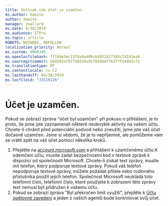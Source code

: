 ```yaml
---
title: Outlook.com účet je uzamčen.
ms.author: daeite
author: daeite
manager: joallard
ms.date: 4/30/2019
ms.audience: ITPro
ms.topic: article
ROBOTS: NOINDEX, NOFOLLOW
localization_priority: Normal
ms.custom: 9000345
ms.openlocfilehash: ff194e3ec13fda9a409c6d932427385c74191ea6
ms.sourcegitcommit: bd9292a797758d28e91f043bd77b2f7fe4993cf1
ms.translationtype: MT
ms.contentlocale: cs-CZ
ms.lasthandoff: 04/30/2019
ms.locfileid: "33510126"
---
```

# <a name="account-locked"></a>Účet je uzamčen.

Pokud se zobrazí zpráva "účet byl uzamčen" při pokusu o přihlášení, je to proto, že jsme jste zaznamenali některé neobvyklé aktivity na vašem účtu. Chcete-li chránit před potenciální podvod nebo zneužití, jsme jste váš účet dočasně uzamčen. Jsme si vědomi, že je to nepříjemné, ale pomůžeme vám se vrátit zpět na váš účet pomocí několika kroků.

1. Přejděte na [account.microsoft.com](https://go.microsoft.com/fwlink/?linkid=2090484) a přihlášení k uzamčenému účtu.K odemčení účtu, musíte zadat bezpečnostní kód v textové zprávě k dispozici od společnosti Microsoft. Chcete-li získat text zprávy, musíte mít telefon, který podporuje textové zprávy. Pokud váš telefon nepodporuje textové zprávy, můžete požádat přítele nebo rodinného příslušníka použít jejich telefon. Společnost Microsoft neukládá toto telefonní číslo, telefonní číslo, které použijete k zobrazení této zprávy text nemusí být přidružen k vašemu účtu.
2. Pokud se zobrazí zpráva "Byl překročen limit využití", přejděte k [Účtu opětovné zavedení](https://go.microsoft.com/fwlink/?linkid=2090483) a jeden z našich agentů bude kontrolovat svůj účet.